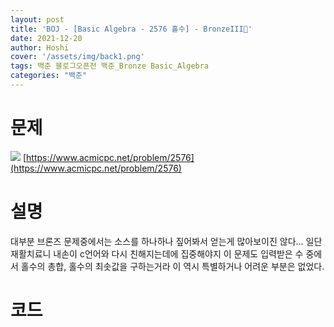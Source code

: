 ```yaml
---
layout: post
title: 'BOJ - [Basic Algebra - 2576 홀수] - BronzeIII🥉'
date: 2021-12-20
author: Hoshi
cover: '/assets/img/back1.png'
tags: 백준 블로그오픈전 백준_Bronze Basic_Algebra
categories: "백준"
---
```

# 문제
![]({{site.url}}/assets/img/posts_img/2576.png)
[https://www.acmicpc.net/problem/2576](https://www.acmicpc.net/problem/2576)

# 설명
대부분 브론즈 문제중에서는 소스를 하나하나 짚어봐서 얻는게 많아보이진 않다... 일단 재활치료니 내손이 c언어와 다시 친해지는데에 집중해야지 이 문제도 입력받은 수 중에서 홀수의 총합, 홀수의 최솟값을 구하는거라 이 역시 특별하거나 어려운 부분은 없었다.

# 코드

```c

```
